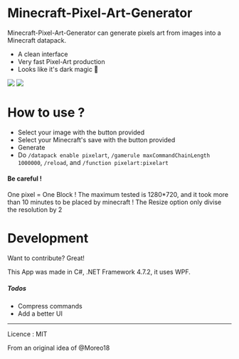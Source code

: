 # Minecraft-Pixel-Art-Generator

 Minecraft-Pixel-Art-Generator can generate pixels art from images into a Minecraft datapack.

  - A clean interface
  - Very fast Pixel-Art production
  - Looks like it's dark magic 👀

![](https://i.imgur.com/PxQsMuo.png)
![](https://media.discordapp.net/attachments/757256229394579577/792460807790919680/POG.png)

# How to use ?

  - Select your image with the button provided
  - Select your Minecraft's save with the button provided
  - Generate
  - Do `/datapack enable pixelart`, `/gamerule maxCommandChainLength 1000000`, `/reload`, and `/function pixelart:pixelart`

#### Be careful !
One pixel = One Block !
The maximum tested is 1280\*720, and it took more than 10 minutes to be placed by minecraft !
The Resize option only divise the resolution by 2



# Development

Want to contribute? Great!

This App was made in C#, .NET Framework 4.7.2, it uses WPF.

##### Todos

 - Compress commands
 - Add a better UI


----
Licence : MIT

From an original idea of @Moreo18
